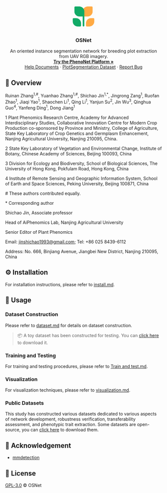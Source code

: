 <p align="center">
  <a href="https://phenonet.org/">
    <img src="./assets/images/phenonet.png" alt="Logo" width="80" height="80">
  </a>

  <h3 align="center">OSNet</h3>
  <p align="center">
    An oriented instance segmentation network for breeding plot extraction from UAV RGB imagery.
    <br />
    <a href="https://phenonet.org/"><strong>Try the PhenoNet Platform »</strong></a>
    <br />
     <a href="https://help.phenonet.org/">Help Documents</a>
    ·
    <a href="https://phenonet.org/plotsegmentation">PlotSegmentation Dataset</a>
    ·
      <a href="https://github.com/Jinlab-AiPhenomics/OSNet/issues">Report Bug</a>
</p>

## 📝 Overview

Ruinan Zhang<sup>1,#</sup>, Yuanhao Zhang<sup>1,#</sup>, Shichao Jin<sup>1,*</sup>, Jingrong Zang<sup>1</sup>, Ruofan Zhao<sup>1</sup>, Jiaqi Yao<sup>1</sup>, Shaochen Li<sup>1</sup>, Qing Li<sup>1</sup>, Yanjun Su<sup>2</sup>, Jin Wu<sup>3</sup>, Qinghua Guo<sup>4</sup>, Yanfeng Ding<sup>1</sup>, Dong Jiang<sup>1</sup> 

1 Plant Phenomics Research Centre, Academy for Advanced Interdisciplinary Studies, Collaborative Innovation Centre for Modern Crop Production co-sponsored by Province and Ministry, College of Agriculture, State Key Laboratory of Crop Genetics and Germplasm Enhancement, Nanjing Agricultural University, Nanjing 210095, China.

2 State Key Laboratory of Vegetation and Environmental Change, Institute of Botany, Chinese Academy of Sciences, Beijing 100093, China

3 Division for Ecology and Biodiversity, School of Biological Sciences, The University of Hong Kong, Pokfulam Road, Hong Kong, China

4 Institute of Remote Sensing and Geographic Information System, School of Earth and Space Sciences, Peking University, Beijing 100871, China

\# These authors contributed equally.

\* Corresponding author

Shichao Jin, Associate professor 

Head of AiPhenomics Lab, Nanjing Agricultural University

Senior Editor of Plant Phenomics

Email: [jinshichao1993@gmail.com](mailto:jinshichao1993@gmail.com); Tel: +86 025 8439-6112

Address: No. 666, Binjiang Avenue, Jiangbei New District, Nanjing 210095, China

## ⚙️ Installation

For installation instructions, please refer to [install.md](https://github.com/Jinlab-AiPhenomics/OSNet/tree/main/docs/install.md).

## 🚀 Usage

### Dataset Construction

Please refer to [dataset.md](https://github.com/Jinlab-AiPhenomics/OSNet/tree/main/docs/dataset.md) for details on dataset construction.

> 📦 A toy dataset has been constructed for testing. You can [click here](https://pan.quark.cn/s/d105eba9bf16) to download it.

### Training and Testing

For training and testing procedures, please refer to [Train and test.md](https://github.com/Jinlab-AiPhenomics/OSNet/tree/main/docs/train%20and%20test.md).

### Visualization

For visualization techniques, please refer to [visualization.md](https://github.com/Jinlab-AiPhenomics/OSNet/tree/main/docs/visualization.md).

### Public Datasets

This study has constructed various datasets dedicated to various aspects of network development, robustness verification, transferability assessment, and phenotypic trait extraction. Some datasets are open-source, you can [click here](https://phenonet.org/plotsegmentation)  to download them.

## 🙏 Acknowledgement

- [mmdetection](https://github.com/open-mmlab/mmdetection)

## 📄 License

 [GPL-3.0](LICENSE) © OSNet

